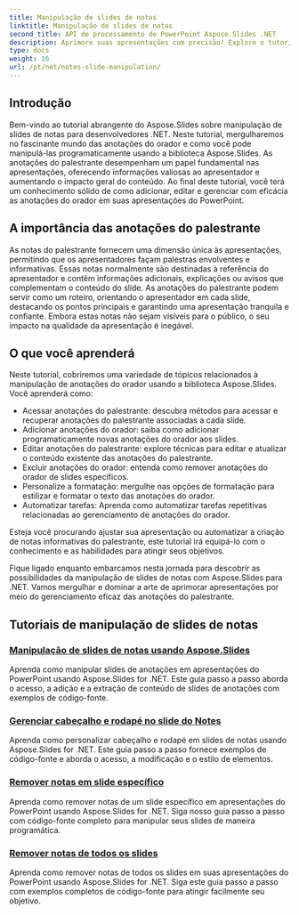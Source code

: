 ```yaml
---
title: Manipulação de slides de notas
linktitle: Manipulação de slides de notas
second_title: API de processamento de PowerPoint Aspose.Slides .NET
description: Aprimore suas apresentações com precisão! Explore o tutorial Aspose.Slides sobre manipulação de slides de notas no .NET. Aprenda a adicionar, editar e gerenciar anotações do orador de maneira programática.
type: docs
weight: 16
url: /pt/net/notes-slide-manipulation/
---
```

## Introdução

Bem-vindo ao tutorial abrangente do Aspose.Slides sobre manipulação de slides de notas para desenvolvedores .NET. Neste tutorial, mergulharemos no fascinante mundo das anotações do orador e como você pode manipulá-las programaticamente usando a biblioteca Aspose.Slides. As anotações do palestrante desempenham um papel fundamental nas apresentações, oferecendo informações valiosas ao apresentador e aumentando o impacto geral do conteúdo. Ao final deste tutorial, você terá um conhecimento sólido de como adicionar, editar e gerenciar com eficácia as anotações do orador em suas apresentações do PowerPoint.

## A importância das anotações do palestrante

As notas do palestrante fornecem uma dimensão única às apresentações, permitindo que os apresentadores façam palestras envolventes e informativas. Essas notas normalmente são destinadas à referência do apresentador e contêm informações adicionais, explicações ou avisos que complementam o conteúdo do slide. As anotações do palestrante podem servir como um roteiro, orientando o apresentador em cada slide, destacando os pontos principais e garantindo uma apresentação tranquila e confiante. Embora estas notas não sejam visíveis para o público, o seu impacto na qualidade da apresentação é inegável.

## O que você aprenderá

Neste tutorial, cobriremos uma variedade de tópicos relacionados à manipulação de anotações do orador usando a biblioteca Aspose.Slides. Você aprenderá como:

- Acessar anotações do palestrante: descubra métodos para acessar e recuperar anotações do palestrante associadas a cada slide.
- Adicionar anotações do orador: saiba como adicionar programaticamente novas anotações do orador aos slides.
- Editar anotações do palestrante: explore técnicas para editar e atualizar o conteúdo existente das anotações do palestrante.
- Excluir anotações do orador: entenda como remover anotações do orador de slides específicos.
- Personalize a formatação: mergulhe nas opções de formatação para estilizar e formatar o texto das anotações do orador.
- Automatizar tarefas: Aprenda como automatizar tarefas repetitivas relacionadas ao gerenciamento de anotações do orador.

Esteja você procurando ajustar sua apresentação ou automatizar a criação de notas informativas do palestrante, este tutorial irá equipá-lo com o conhecimento e as habilidades para atingir seus objetivos.

Fique ligado enquanto embarcamos nesta jornada para descobrir as possibilidades da manipulação de slides de notas com Aspose.Slides para .NET. Vamos mergulhar e dominar a arte de aprimorar apresentações por meio do gerenciamento eficaz das anotações do palestrante.

## Tutoriais de manipulação de slides de notas
### [Manipulação de slides de notas usando Aspose.Slides](./notes-slide-manipulation/)
Aprenda como manipular slides de anotações em apresentações do PowerPoint usando Aspose.Slides for .NET. Este guia passo a passo aborda o acesso, a adição e a extração de conteúdo de slides de anotações com exemplos de código-fonte.
### [Gerenciar cabeçalho e rodapé no slide do Notes](./header-and-footer-in-notes-slide/)
Aprenda como personalizar cabeçalho e rodapé em slides de notas usando Aspose.Slides for .NET. Este guia passo a passo fornece exemplos de código-fonte e aborda o acesso, a modificação e o estilo de elementos.
### [Remover notas em slide específico](./remove-notes-at-specific-slide/)
Aprenda como remover notas de um slide específico em apresentações do PowerPoint usando Aspose.Slides for .NET. Siga nosso guia passo a passo com código-fonte completo para manipular seus slides de maneira programática.
### [Remover notas de todos os slides](./remove-notes-from-all-slides/)
Aprenda como remover notas de todos os slides em suas apresentações do PowerPoint usando Aspose.Slides for .NET. Siga este guia passo a passo com exemplos completos de código-fonte para atingir facilmente seu objetivo.